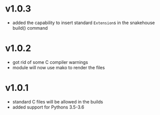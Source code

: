 # v1.0.3

* added the capability to insert standard `Extension`s
  in the snakehouse build() command

# v1.0.2

* got rid of some C compiler warnings
* module will now use mako to render the files

# v1.0.1

* standard C files will be allowed in the builds
* added support for Pythons 3.5-3.6
